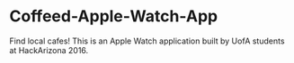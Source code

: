 # Coffeed-Apple-Watch-App
Find local cafes!
This is an Apple Watch application built by UofA students at HackArizona 2016. 
